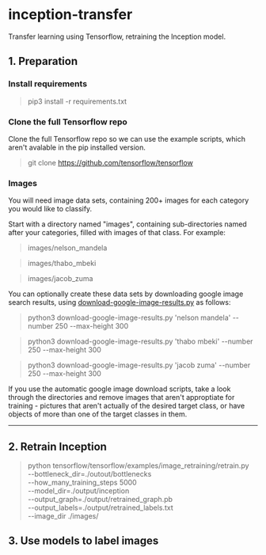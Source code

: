 # inception-transfer
Transfer learning using Tensorflow, retraining the Inception model.

## 1. Preparation

### Install requirements

> pip3 install -r requirements.txt

### Clone the full Tensorflow repo

Clone the full Tensorflow repo so we can use the example scripts, which aren't avalable in the pip installed version.

> git clone https://github.com/tensorflow/tensorflow

### Images

You will need image data sets, containing 200+ images for each category you would like to classify.

Start with a directory named "images", containing sub-directories named after your categories, filled with images of that class. For example:

> images/nelson_mandela

> images/thabo_mbeki

> images/jacob_zuma
  
You can optionally create these data sets by downloading google image search results, using [download-google-image-results.py](download-google-image-results.py) as follows:

> python3 download-google-image-results.py 'nelson mandela' --number 250 --max-height 300

> python3 download-google-image-results.py 'thabo mbeki' --number 250 --max-height 300

> python3 download-google-image-results.py 'jacob zuma' --number 250 --max-height 300

If you use the automatic google image download scripts, take a look through the directories and remove images that aren't approptiate for training - pictures that aren't actually of the desired target class, or have objects of more than one of the target classes in them.

---

## 2. Retrain Inception

> python tensorflow/tensorflow/examples/image_retraining/retrain.py \
    --bottleneck_dir=./outout/bottlenecks \
    --how_many_training_steps 5000 \
    --model_dir=./output/inception \
    --output_graph=./output/retrained_graph.pb \
    --output_labels=./output/retrained_labels.txt \
    --image_dir ./images/

## 3. Use models to label images








